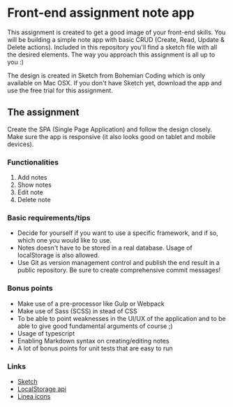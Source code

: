 # Front-end assignment note app

This assignment is created to get a good image of your front-end skills. You will be building a simple note app with basic CRUD (Create, Read, Update & Delete actions). Included in this repository you'll find a sketch file with all the desired elements. The way you approach this assignment is all up to you :)

The design is created in Sketch from Bohemian Coding which is only available on Mac OSX. If you don't have Sketch yet, download the app and use the free trial for this assignment.

## The assignment

Create the SPA (Single Page Application) and follow the design closely. Make sure the app is responsive (it also looks good on tablet and mobile devices).

### Functionalities

1. Add notes
2. Show notes
3. Edit note
4. Delete note

### Basic requirements/tips
- Decide for yourself if you want to use a specific framework, and if so, which one you would like to use.
- Notes doesn't have to be stored in a real database. Usage of localStorage is also allowed.
- Use Git as version management control and publish the end result in a public repository. Be sure to create comprehensive commit messages!

### Bonus points
- Make use of a pre-processor like Gulp or Webpack
- Make use of Sass (SCSS) in stead of CSS
- To be able to point weaknesses in the UI/UX of the application and to be able to give good fundamental arguments of course ;)
- Usage of typescript
- Enabling Markdown syntax on creating/editing notes
- A lot of bonus points for unit tests that are easy to run

### Links
- [Sketch](https://www.sketchapp.com/)
- [LocalStorage api](https://developer.mozilla.org/en-US/docs/Web/API/Window/localStorage)
- [Linea icons](http://www.linea.io/)
